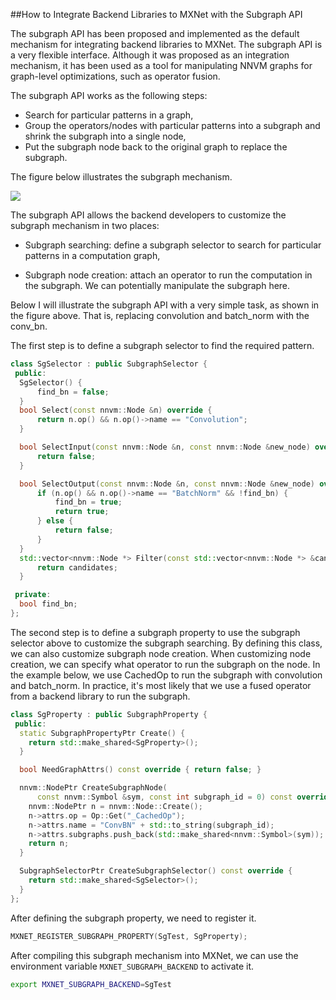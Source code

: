 ##How to Integrate Backend Libraries to MXNet with the Subgraph API

The subgraph API has been proposed and implemented as the default mechanism for integrating backend libraries to MXNet. The subgraph API is a very flexible interface. Although it was proposed as an integration mechanism, it has been used as a tool for manipulating NNVM graphs for graph-level optimizations, such as operator fusion.

The subgraph API works as the following steps:

* Search for particular patterns in a graph,
* Group the operators/nodes with particular patterns into a subgraph and shrink the subgraph into a single node,
* Put the subgraph node back to the original graph to replace the subgraph.

The figure below illustrates the subgraph mechanism.

![](/Users/dzzhen/Workspace/incubator-mxnet/docs/faq/subgraph.png)

The subgraph API allows the backend developers to customize the subgraph mechanism in two places:

* Subgraph searching: define a subgraph selector to search for particular patterns in a computation graph,

* Subgraph node creation: attach an operator to run the computation in the subgraph. We can potentially manipulate the subgraph here.


Below I will illustrate the subgraph API with a very simple task, as shown in the figure above. That is, replacing convolution and batch_norm with the conv_bn.

The first step is to define a subgraph selector to find the required pattern.

```C++
class SgSelector : public SubgraphSelector {
 public:
  SgSelector() {
      find_bn = false;
  }
  bool Select(const nnvm::Node &n) override {
      return n.op() && n.op()->name == "Convolution";
  }

  bool SelectInput(const nnvm::Node &n, const nnvm::Node &new_node) override {
      return false;
  }

  bool SelectOutput(const nnvm::Node &n, const nnvm::Node &new_node) override {
      if (n.op() && n.op()->name == "BatchNorm" && !find_bn) {
          find_bn = true;
          return true;
      } else {
          return false;
      }
  }
  std::vector<nnvm::Node *> Filter(const std::vector<nnvm::Node *> &candidates) {
      return candidates;
  }

 private:
  bool find_bn;
};

```

The second step is to define a subgraph property to use the subgraph selector above to customize the subgraph searching. By defining this class, we can also customize subgraph node creation. When customizing node creation, we can specify what operator to run the subgraph on the node. In the example below, we use CachedOp to run the subgraph with convolution and batch_norm. In practice, it's most likely that we use a fused operator from a backend library to run the subgraph.

```C++
class SgProperty : public SubgraphProperty {
 public:
  static SubgraphPropertyPtr Create() {
    return std::make_shared<SgProperty>();
  }

  bool NeedGraphAttrs() const override { return false; }

  nnvm::NodePtr CreateSubgraphNode(
      const nnvm::Symbol &sym, const int subgraph_id = 0) const override {
    nnvm::NodePtr n = nnvm::Node::Create();
    n->attrs.op = Op::Get("_CachedOp");
    n->attrs.name = "ConvBN" + std::to_string(subgraph_id);
    n->attrs.subgraphs.push_back(std::make_shared<nnvm::Symbol>(sym));
    return n;
  }

  SubgraphSelectorPtr CreateSubgraphSelector() const override {
    return std::make_shared<SgSelector>();
  }
};
```

After defining the subgraph property, we need to register it.

```C++
MXNET_REGISTER_SUBGRAPH_PROPERTY(SgTest, SgProperty);
```

After compiling this subgraph mechanism into MXNet, we can use the environment variable `MXNET_SUBGRAPH_BACKEND` to activate it.

```bash
export MXNET_SUBGRAPH_BACKEND=SgTest
```

